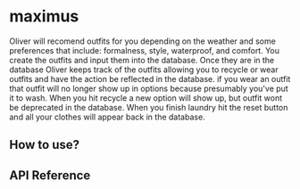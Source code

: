 # maximus
Oliver will recomend outfits for you depending on the weather and some preferences that include: formalness, style, waterproof, and comfort.
You create the outfits and input them into the database. Once they are in the database Oliver keeps track of the outfits allowing you to recycle or wear outfits and have the action be reflected in the database. 
if you wear an outfit that outfit will no longer show up in options because presumably you've put it to wash. When you hit recycle a new option will show up, but outfit wont be deprecated in the database. When you finish laundry hit the reset button and all your clothes will appear back in the database.
## How to use?

## API Reference
